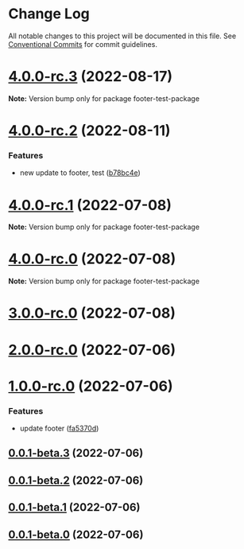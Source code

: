 # Change Log

All notable changes to this project will be documented in this file.
See [Conventional Commits](https://conventionalcommits.org) for commit guidelines.

# [4.0.0-rc.3](https://github.com/matthewgallo/releases-test/compare/v4.0.0-rc.2...v4.0.0-rc.3) (2022-08-17)

**Note:** Version bump only for package footer-test-package





# [4.0.0-rc.2](https://github.com/matthewgallo/releases-test/compare/v4.0.0-rc.1...v4.0.0-rc.2) (2022-08-11)


### Features

* new update to footer, test ([b78bc4e](https://github.com/matthewgallo/releases-test/commit/b78bc4ebdaec850524f91bfad6ba0dedd24d5786))





# [4.0.0-rc.1](https://github.com/matthewgallo/releases-test/compare/v4.0.0-rc.0...v4.0.0-rc.1) (2022-07-08)

**Note:** Version bump only for package footer-test-package





# [4.0.0-rc.0](https://github.com/matthewgallo/releases-test/compare/v3.0.0-rc.0...v4.0.0-rc.0) (2022-07-08)

**Note:** Version bump only for package footer-test-package





# [3.0.0-rc.0](https://github.com/matthewgallo/releases-test/compare/v1.0.4...v3.0.0-rc.0) (2022-07-08)



# [2.0.0-rc.0](https://github.com/matthewgallo/releases-test/compare/v1.0.0-rc.0...v2.0.0-rc.0) (2022-07-06)



# [1.0.0-rc.0](https://github.com/matthewgallo/releases-test/compare/v0.0.1-beta.4...v1.0.0-rc.0) (2022-07-06)


### Features

* update footer ([fa5370d](https://github.com/matthewgallo/releases-test/commit/fa5370d75ace199bfa58582ab488f9fd17cf2014))



## [0.0.1-beta.3](https://github.com/matthewgallo/releases-test/compare/v0.0.1-beta.2...v0.0.1-beta.3) (2022-07-06)



## [0.0.1-beta.2](https://github.com/matthewgallo/releases-test/compare/v0.0.1-beta.1...v0.0.1-beta.2) (2022-07-06)



## [0.0.1-beta.1](https://github.com/matthewgallo/releases-test/compare/v0.0.1-beta.0...v0.0.1-beta.1) (2022-07-06)



## [0.0.1-beta.0](https://github.com/matthewgallo/releases-test/compare/v0.0.3...v0.0.1-beta.0) (2022-07-06)
